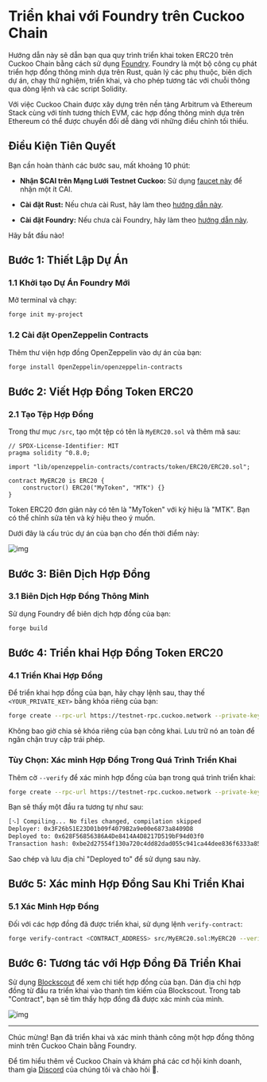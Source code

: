 # Triển khai với Foundry trên Cuckoo Chain

Hướng dẫn này sẽ dẫn bạn qua quy trình triển khai token ERC20 trên Cuckoo Chain bằng cách sử dụng [Foundry](https://book.getfoundry.sh/). Foundry là một bộ công cụ phát triển hợp đồng thông minh dựa trên Rust, quản lý các phụ thuộc, biên dịch dự án, chạy thử nghiệm, triển khai, và cho phép tương tác với chuỗi thông qua dòng lệnh và các script Solidity.

Với việc Cuckoo Chain được xây dựng trên nền tảng Arbitrum và Ethereum Stack cùng với tính tương thích EVM, các hợp đồng thông minh dựa trên Ethereum có thể được chuyển đổi dễ dàng với những điều chỉnh tối thiểu.

## Điều Kiện Tiên Quyết

Bạn cần hoàn thành các bước sau, mất khoảng 10 phút:

- **Nhận $CAI trên Mạng Lưới Testnet Cuckoo:** Sử dụng [faucet này](https://cuckoo.network/portal/faucet/) để nhận một ít CAI.

- **Cài đặt Rust:** Nếu chưa cài Rust, hãy làm theo [hướng dẫn này](https://doc.rust-lang.org/book/ch01-01-installation.html).

- **Cài đặt Foundry:** Nếu chưa cài Foundry, hãy làm theo [hướng dẫn này](https://book.getfoundry.sh/getting-started/installation).

Hãy bắt đầu nào!

## Bước 1: Thiết Lập Dự Án

### 1.1 Khởi tạo Dự Án Foundry Mới

Mở terminal và chạy:

```bash
forge init my-project
```

### 1.2 Cài đặt OpenZeppelin Contracts

Thêm thư viện hợp đồng OpenZeppelin vào dự án của bạn:

```bash
forge install OpenZeppelin/openzeppelin-contracts
```

## Bước 2: Viết Hợp Đồng Token ERC20

### 2.1 Tạo Tệp Hợp Đồng

Trong thư mục `/src`, tạo một tệp có tên là `MyERC20.sol` và thêm mã sau:

```solidity
// SPDX-License-Identifier: MIT
pragma solidity ^0.8.0;

import "lib/openzeppelin-contracts/contracts/token/ERC20/ERC20.sol";

contract MyERC20 is ERC20 {
    constructor() ERC20("MyToken", "MTK") {}
}
```

Token ERC20 đơn giản này có tên là "MyToken" với ký hiệu là "MTK". Bạn có thể chỉnh sửa tên và ký hiệu theo ý muốn.

Dưới đây là cấu trúc dự án của bạn cho đến thời điểm này:

![img](https://cuckoo-network.b-cdn.net/using-hardhat-1.webp)

## Bước 3: Biên Dịch Hợp Đồng

### 3.1 Biên Dịch Hợp Đồng Thông Minh

Sử dụng Foundry để biên dịch hợp đồng của bạn:

```bash
forge build
```

## Bước 4: Triển khai Hợp Đồng Token ERC20

### 4.1 Triển Khai Hợp Đồng

Để triển khai hợp đồng của bạn, hãy chạy lệnh sau, thay thế `<YOUR_PRIVATE_KEY>` bằng khóa riêng của bạn:

```bash
forge create --rpc-url https://testnet-rpc.cuckoo.network --private-key <YOUR_PRIVATE_KEY> src/MyERC20.sol:MyERC20
```

Không bao giờ chia sẻ khóa riêng của bạn công khai. Lưu trữ nó an toàn để ngăn chặn truy cập trái phép.

### Tùy Chọn: Xác minh Hợp Đồng Trong Quá Trình Triển Khai

Thêm cờ `--verify` để xác minh hợp đồng của bạn trong quá trình triển khai:

```bash
forge create --rpc-url https://testnet-rpc.cuckoo.network --private-key <YOUR_PRIVATE_KEY> src/MyERC20.sol:MyERC20 --verify --verifier blockscout --verifier-url https://testnet-scan.cuckoo.network/api\?
```

Bạn sẽ thấy một đầu ra tương tự như sau:

```bash
[⠢] Compiling... No files changed, compilation skipped
Deployer: 0x3F26b51E23D01b09f4079B2a9e00e6873a8409D8
Deployed to: 0x628F56856386A4De8414A4D8217D519bF94d03f0
Transaction hash: 0xbe2d27554f130a720c4dd82dad055c941ca44dee836f6333a8507d76022c158
```

Sao chép và lưu địa chỉ "Deployed to" để sử dụng sau này.

## Bước 5: Xác minh Hợp Đồng Sau Khi Triển Khai

### 5.1 Xác Minh Hợp Đồng

Đối với các hợp đồng đã được triển khai, sử dụng lệnh `verify-contract`:

```bash
forge verify-contract <CONTRACT_ADDRESS> src/MyERC20.sol:MyERC20 --verifier blockscout --verifier-url https://testnet-scan.cuckoo.network/api\?
```

## Bước 6: Tương tác với Hợp Đồng Đã Triển Khai

Sử dụng [Blockscout](https://testnet-scan.cuckoo.network/) để xem chi tiết hợp đồng của bạn. Dán địa chỉ hợp đồng từ đầu ra triển khai vào thanh tìm kiếm của Blockscout. Trong tab "Contract", bạn sẽ tìm thấy hợp đồng đã được xác minh của mình.

![img](https://cuckoo-network.b-cdn.net/using-hardhat-2.webp)

---

Chúc mừng! Bạn đã triển khai và xác minh thành công một hợp đồng thông minh trên Cuckoo Chain bằng Foundry.

Để tìm hiểu thêm về Cuckoo Chain và khám phá các cơ hội kinh doanh, tham gia [Discord](https://cuckoo.network/dc) của chúng tôi và chào hỏi 👋.
